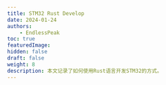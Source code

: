 ```yaml
---
title: STM32 Rust Develop
date: 2024-01-24
authors: 
    - EndlessPeak
toc: true
featuredImage: 
hidden: false
draft: false
weight: 8
description: 本文记录了如何使用Rust语言开发STM32的方式。
---
```

